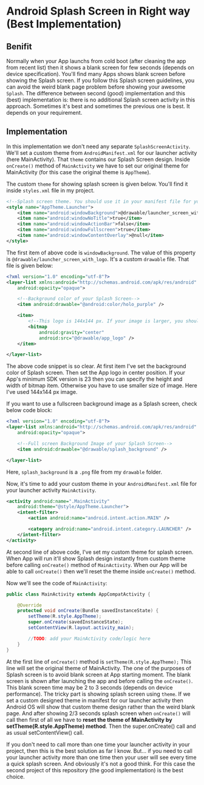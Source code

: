 # Android Splash Screen in Right way (Best Implementation)


## Benifit
Normally when your App launchs from cold boot (after cleaning the app from recent list) then it shows a blank screen for few seconds (depends on device specification). You'll find many Apps shows blank screen before showing the Splash screen. If you follow this Splash screen guidelines, you can avoid the weird blank page problem before showing your awesome `Splash`. The difference between second (good) implementation and this (best) implementation is: there is no additional Splash screen activity in this approach. Sometimes it's best and sometimes the previous one is best. It depends on your requirement.


## Implementation
In this implementation we don't need any separate `SplashScreenActivity`. We'll set a custom theme from `AndroidManifest.xml` for our launcher activity (here MainActivity). That `theme` contains our Splash Screen design. Inside `onCreate()` method of `MainActivity` we have to set our original theme for MainActivity (for this case the original theme is `AppTheme`).

The custom `theme` for showing splash screen is given below. You'll find it inside `styles.xml` file in my project.

```xml
<!--Splash screen theme. You should use it in your manifest file for your Splash Activity-->
<style name="AppTheme.Launcher">
    <item name="android:windowBackground">@drawable/launcher_screen_with_logo</item> <!--Also available: @drawable:launcher_screen_with_logo-->
    <item name="android:windowNoTitle">true</item>
    <item name="android:windowActionBar">false</item>
    <item name="android:windowFullscreen">true</item>
    <item name="android:windowContentOverlay">@null</item>
</style>
```

The first item of above code is `windowBackground`. The value of this property is `@drawable/launcher_screen_with_logo`. It's a custom `drawable` file. That file is given below:

```xml
<?xml version="1.0" encoding="utf-8"?>
<layer-list xmlns:android="http://schemas.android.com/apk/res/android"
    android:opacity="opaque">

    <!--Background color of your Splash Screen-->
    <item android:drawable="@android:color/holo_purple" />

    <item>
        <!--This logo is 144x144 px. If your image is larger, you should scale it to fit nicely-->
        <bitmap
            android:gravity="center"
            android:src="@drawable/app_logo" />
    </item>

</layer-list>
```

The above code snippet is so clear. At first item I've set the background color of Splash screen. Then set the App logo in center position. If your App's minimum SDK version is 23 then you can specify the height and width of bitmap item. Otherwise you have to use smaller size of image. Here I've used 144x144 px image.


If you want to use a fullscreen background image as a Splash screen, check below code block:

```xml
<?xml version="1.0" encoding="utf-8"?>
<layer-list xmlns:android="http://schemas.android.com/apk/res/android"
    android:opacity="opaque">

    <!--Full screen Background Image of your Splash Screen-->
    <item android:drawable="@drawable/splash_background" />

</layer-list>
```

Here, `splash_background` is a `.png` file from my `drawable` folder.


Now, it's time to add your custom theme in your `AndroidManifest.xml` file for your launcher activity `MainActivity`.

```xml
<activity android:name=".MainActivity"
    android:theme="@style/AppTheme.Launcher">
    <intent-filter>
        <action android:name="android.intent.action.MAIN" />

        <category android:name="android.intent.category.LAUNCHER" />
    </intent-filter>
</activity>
```
At second line of above code, I've set my custom theme for splash screen. When App will run it'll show Splash design instantly from custom theme before calling `onCreate()` method of `MainActivity`. When our App will be able to call `onCreate()` then we'll reset the theme inside `onCreate()` method.


Now we'll see the code of `MainActivity`:

```java
public class MainActivity extends AppCompatActivity {

    @Override
    protected void onCreate(Bundle savedInstanceState) {
        setTheme(R.style.AppTheme);
        super.onCreate(savedInstanceState);
        setContentView(R.layout.activity_main);

        //TODO: add your MainActivity code/logic here
    }
}
```

At the first line of `onCreate()` method is ```setTheme(R.style.AppTheme);``` This line will set the original theme of MainActivity. The one of the purposes of Splash screen is to avoid blank screen at App starting moment. The blank screen is shown after launching the app and before calling the `onCreate()`. This blank screen time may be 2 to 3 seconds (depends on device performance). The tricky part is showing splash screen using `theme`. If we set a custom designed theme in manifest for our launcher activity then Android OS will show that custom theme design rather than the weird blank page. And after showing 2/3 seconds splash screen when `onCreate()` will call then first of all we have to **reset the theme of MainActivity by setTheme(R.style.AppTheme) method**. Then the super.onCreate() call and as usual setContentView() call.

If you don't need to call more than one time your launcher activity in your project, then this is the best solution as far I know. But... if you need to call your launcher activity more than one time then your user will see every time a quick splash screen. And obviously it's not a good think. For this case the second project of this repository (the good implementation) is the best choice.